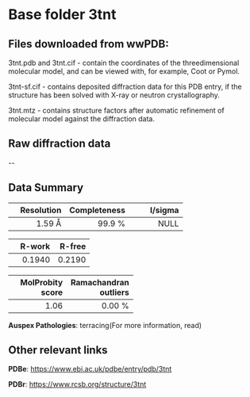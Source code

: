 # Base folder 3tnt

## Files downloaded from wwPDB:

3tnt.pdb and 3tnt.cif - contain the coordinates of the threedimensional molecular model, and can be viewed with, for example, Coot or Pymol.

3tnt-sf.cif - contains deposited diffraction data for this PDB entry, if the structure has been solved with X-ray or neutron crystallography.

3tnt.mtz - contains structure factors after automatic refinement of molecular model against the diffraction data.

## Raw diffraction data

--<br> 

## Data Summary
|   | Resolution | Completeness| I/sigma |
|---|-------------:|----------------:|--------------:|
|   |1.59 Å|99.9  %|<img width=50/>NULL |

|   | **R-work**| **R-free**   
|---|-------------:|----------------:|           
||  0.1940|  0.2190|

|   |**MolProbity<br>score**| **Ramachandran<br>outliers** 
|---|-------------:|----------------:|
||  1.06|  0.00 %|

**Auspex Pathologies**: terracing(For more information, read)

 



## Other relevant links 
**PDBe**:  https://www.ebi.ac.uk/pdbe/entry/pdb/3tnt
 
**PDBr**: https://www.rcsb.org/structure/3tnt 

